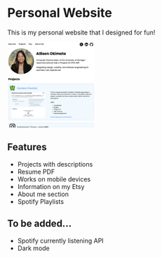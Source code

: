 # Personal Website

This is my personal website that I designed for fun!

<img src="/images/website.png/" style="width:200px">

## Features
- Projects with descriptions
- Resume PDF
- Works on mobile devices
- Information on my Etsy
- About me section
- Spotify Playlists

## To be added...
- Spotify currently listening API
- Dark mode